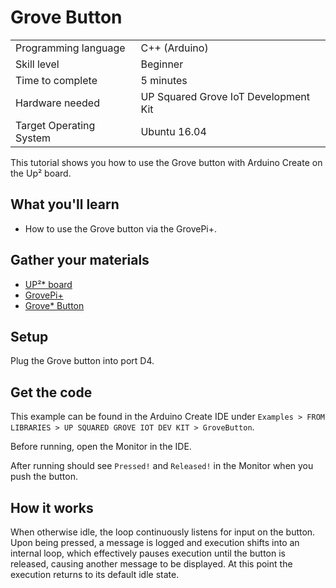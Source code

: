 # Grove Button
<table>
	<tr>
		<td>Programming language</td>
		<td>C++ (Arduino)</td>
	</tr>
	<tr>
		<td>Skill level</td>
		<td>Beginner</td>
	</tr>
	<tr>
		<td>Time to complete</td>
		<td>5 minutes</td>
	</tr>
	<tr>
		<td>Hardware needed</td>
		<td>UP Squared Grove IoT Development Kit</td>
	</tr>
	<tr>
		<td>Target Operating System</td>
		<td>Ubuntu 16.04</td>
	</tr>
</table>

This tutorial shows you how to use the Grove button with Arduino Create on the Up² board.

## What you'll learn
* How to use the Grove button via the GrovePi+.

## Gather your materials
* [UP²\* board](http://www.up-board.org/upsquared)
* [GrovePi+](http://wiki.seeedstudio.com/wiki/GrovePi%2b)
* [Grove\* Button](https://www.seeedstudio.com/Grove-Button-p-766.html)

## Setup
Plug the Grove button into port D4.

## Get the code
This example can be found in the Arduino Create IDE under `Examples > FROM LIBRARIES > UP SQUARED GROVE IOT DEV KIT > GroveButton`.

Before running, open the Monitor in the IDE.

After running should see `Pressed!` and `Released!` in the Monitor when you push the button.

## How it works
When otherwise idle, the loop continuously listens for input on the button. Upon being pressed, a message is logged and execution shifts into an internal loop, which effectively pauses execution until the button is released, causing another message to be displayed. At this point the execution returns to its default idle state.